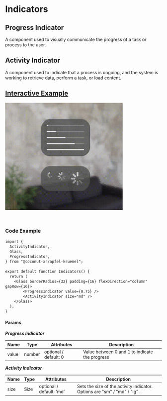 # Indicators

## Progress Indicator

A component used to visually communicate the progress of a task or process to the user.

## Activity Indicator

A component used to indicate that a process is ongoing, and the system is working to retrieve data, perform a task, or load content.

## [Interactive Example](https://coconut-xr.github.io/apfel-kruemel/#/progress-indicators)  

![Indicators](images/progress.gif)

<br>

### Code Example

```tsx
import {
  ActivityIndicator,
  Glass,
  ProgressIndicator,
} from "@coconut-xr/apfel-kruemel";

export default function Indicators() {
  return (
    <Glass borderRadius={32} padding={16} flexDirection="column" gapRow={16}>
        <ProgressIndicator value={0.75} />
        <ActivityIndicator size="md" />
    </Glass>
  );
}
```

#### Params

___Progress Indicator___

| Name   | Type    | Attributes               | Description        |
|------- |-------- |------------------------- |------------------- |
| value  | number  | optional / default: 0  | Value between 0 and 1 to indicate the progress   |

___Activity Indicator___

| Name   | Type    | Attributes               | Description        |
|------- |-------- |------------------------- |------------------- |
| size  | Size  | optional / default: 'md'  | Sets the size of the activity indicator. Options are "sm" / "md" / "lg" . |
